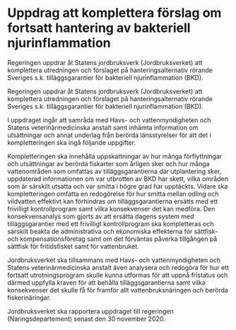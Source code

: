 # Uppdrag att komplettera förslag om fortsatt hantering av bakteriell njurinflammation

Regeringen uppdrar åt Statens jordbruksverk (Jordbruksverket) att komplettera utredningen och förslaget på hanteringsalternativ rörande Sveriges s.k. tilläggsgarantier för bakteriell njurinflammation (BKD).

Regeringen uppdrar åt Statens jordbruksverk (Jordbruksverket) att komplettera utredningen och förslaget på hanteringsalternativ rörande Sveriges s.k. tilläggsgarantier för bakteriell njurinflammation (BKD).

I uppdraget ingår att samråda med Havs- och vattenmyndigheten och Statens veterinärmedicinska anstalt samt inhämta information om utsättningar och annat underlag från berörda länsstyrelser för att det i kompletteringen ska ingå följande uppgifter.

Kompletteringen ska innehålla uppskattningar av hur många förflyttningar och utsättningar av berörda fiskarter som årligen sker och hur många vattenområden som omfattas av tilläggsgarantierna där utplantering sker, uppdaterad informationen om var utbrotten av BKD har skett, vilka områden som är särskilt utsatta och var smitta i högre grad har upptäckts. Vidare ska kompletteringen omfatta en redogörelse för hur smitta mellan odling och vildvatten effektivt kan förhindras om tilläggsgarantierna ersätts med ett frivilligt kontrollprogram samt vilka konsekvenser det kan medföra. Den konsekvensanalys som gjorts av att ersätta dagens system med tilläggsgarantier med ett frivilligt kontrollprogram ska kompletteras och särskilt beakta de administrativa och ekonomiska effekterna för sättfisk- och kompensationsföretag samt om det förväntas påverka tillgången på sättfisk för fritidsfisket samt för vattenbruket.

Jordbruksverket ska tillsammans med Havs- och vattenmyndigheten och Statens veterinärmedicinska anstalt även analysera och redogöra för hur ett fortsatt utrotningsprogram skulle kunna utformas för att uppnå fristatus och därmed uppfylla kraven för att behålla tilläggsgarantierna samt vilka konsekvenser det skulle få för framför allt vattenbruksnäringen och berörda fiskerinäringar.

Jordbruksverket ska rapportera uppdraget till regeringen (Näringsdepartement) senast den 30 november 2020.
